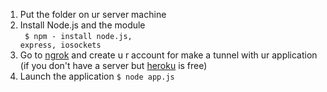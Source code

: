 1. Put the folder on ur server machine
2. Install Node.js and the module<br>
<code> $ npm - install node.js, express, iosockets</code><br>
3. Go to <a href="#">ngrok</a> and create u r account for make a tunnel with ur application (if you don't have a server but <a href="#">heroku</a> is free)
4. Launch the application
<code>$ node app.js</code><br>
